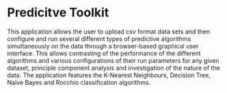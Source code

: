 # Predicitve Toolkit

This application allows the user to upload csv format data sets and then configure and run several different types of predictive algorithms simultaneously on the data through a browser-based graphical user interface. This allows contrasting of the performance of the different algorithms and various configurations of their run parameters for any given dataset, principle component analysis and investigation of the nature of the data. The application features the K-Nearest Neighbours, Decision Tree, Naïve Bayes and Rocchio classification algorithms.
